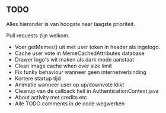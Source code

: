 ## TODO

Alles hieronder is van hoogste naar laagste prioriteit.

Pull requests zijn welkom.

- Voer getMemes() uit met user token in header als ingelogd.
- Cache user vote in MemeCachedAttributes database
- Drawer logo's wit maken als dark mode aanstaat
- Clean image cache when over size limit
- Fix funky behaviour wanneer geen internetverbinding
- Kortere startup tijd
- Animatie wanneer user op up/downvote klikt
- Cleanup van de callback hell in AuthenticationContext.java
- About activity met credits etc
- Alle TODO comments in de code wegwerken